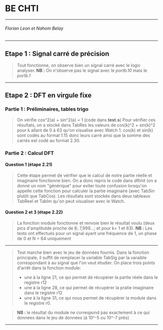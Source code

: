 # BE CHTI
---
######  Florian Leon et Nahom Belay

---
## Etape 1 : Signal carré de précision

>Tout fonctionne, on observe bien un signal carré avec le logic analyser.
>**NB :** On n'observe pas le signal avec le *portb.10* mais le *portb.1*
---  
## Etape 2 : DFT en virgule fixe

  ### Partie 1 : Préliminaires, tables trigo
>On vérifie cos^2(a) + sin^2(a) = 1 (code dans **test.s**)
>Pour vérifier ces résultats, on a stocké dans TabRes les valeurs de cos(k)^2 + sin(k)^2 pour k allant de 0 à 63 qu'on visualise avec Watch 1. cos(k) et sin(k) sont codés au format 1.15 donc leurs carré ainsi que la somme des carrés est codé au format 2.30.
     
  ### Partie 2 : Calcul DFT
   #### Question 1 (étape 2.21)
>Cette étape permet de vérifier que le calcul de notre partie réelle et imaginaire fonctionne bien.
>On a donc repris le code dans dftinit (on a donné un nom "générique" pour eviter toute confusion lorsqu'on appelle cette fonction pour calculer la partie imaginaire (avec TabSin plutôt que TabCos).
>Les résultats sont stockés dans deux tableaux TabReel et TabIm qu'on peut visualiser avec le Watch.

   #### Question 2 et 3 (étape 2.22)
>La fonction module fonctionne et renvoie bien le résultat voulu (deux pics d'amplitutde proche de 8; 7,999...; et pour k= 1 et 63).
>**NB :** Les tests ont effectués pour un signal ayant une fréquence de 1, un phase de 0 et  N = 64 uniquement
---

>Test marche bien avec le jeu de données fournis. Dans la fonction principale, il suffit de remplacer la variable TabSig par la varaible correspondant à au signal que l'on veut étudier. On place trois points d'arrêt dans la fonction module:
>- une à la ligne 21, ce qui permet de récupérer la partie réele dans le registre r12
>- une à la ligne 28, ce qui permet de récupérer la pratie imaginaire dans le registre r12
>- une à la ligne 31, ce qui nous permet de récupérer la module dans le registre r0.

>**NB :** le résultat du module ne correspond pas exactement à ce qui données dans le jeu de données (à 10^-5 ou 10^-7 près)
---
